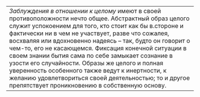 |     |
| --- |
| *Заблуждения в отношении к целому* имеют в своей противоположности нечто общее. Абстрактный образ целого служит успокоением для того, кто стоит как бы в.стороне и фактически ни в чем не участвует, разве что сожалея, восхваляя или вдохновенно надеясь – так, будто он говорит о чем-то, его не касающемся. Фиксация конечной ситуации в своем знании бытия сама по себе замыкает сознание в узости его случайности. Образы же целого и полная уверенность особенного также ведут к инертности, к желанию удовлетвориться своей деятельностью; то и другое препятствует проникновению в собственную основу. |